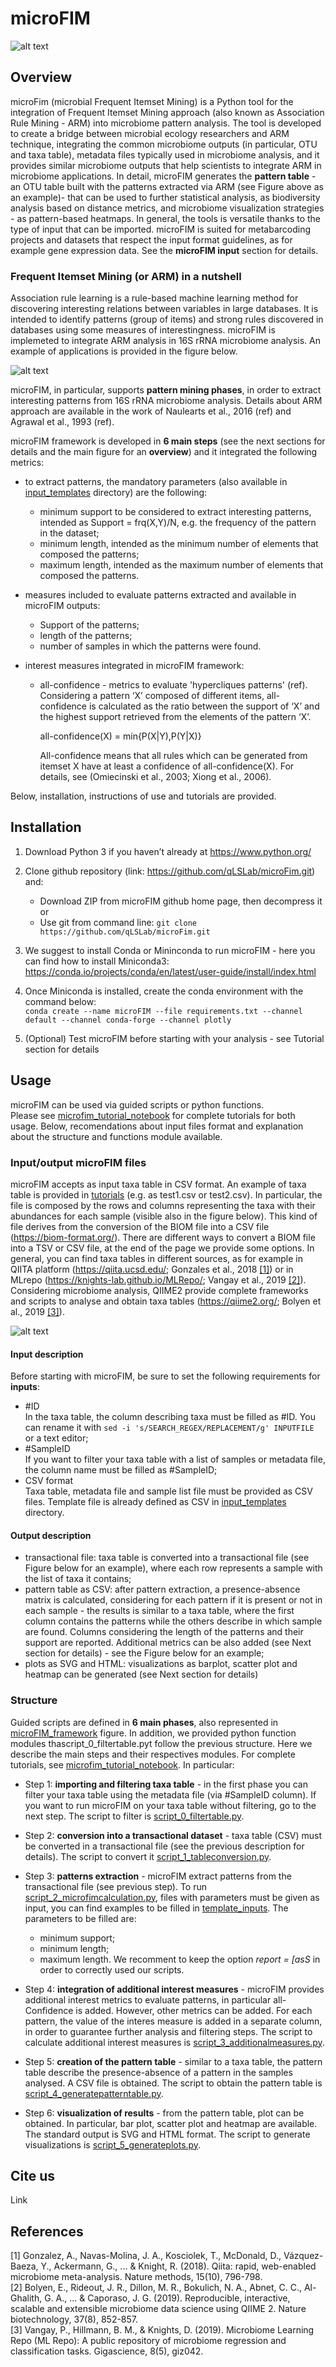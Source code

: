 # microFIM

![alt text](microFIM_framework.jpg)

## Overview
microFim (microbial Frequent Itemset Mining) is a Python tool for the integration of Frequent Itemset Mining approach (also known as Association Rule Mining - ARM) into microbiome pattern analysis.
The tool is developed to create a bridge between microbial ecology researchers and ARM technique, integrating the common microbiome outputs (in particular, OTU and taxa table), metadata files typically used in microbiome analysis, and it provides similar microbiome outputs that help scientists to integrate ARM in microbiome applications. In detail, microFIM generates the **pattern table** - an OTU table built with the patterns extracted via ARM (see Figure above as an example)- that can be used to further statistical analysis, as biodiversity analysis based on distance metrics, and microbiome visualization strategies - as pattern-based heatmaps.
In general, the tools is versatile thanks to the type of input that can be imported. microFIM is suited for metabarcoding projects and datasets that respect the input format guidelines, as for example gene expression data. See the **microFIM input** section for details.

### Frequent Itemset Mining (or ARM) in a nutshell
Association rule learning is a rule-based machine learning method for discovering interesting relations between variables in large databases. It is intended to identify patterns (group of items) and strong rules discovered in databases using some measures of interestingness.
microFIM is implemeted to integrate ARM analysis in 16S rRNA microbiome analysis. An example of applications is provided in the figure below.

![alt text](arm_microbiome_applications.png)

microFIM, in particular, supports **pattern mining phases**, in order to extract interesting patterns from 16S rRNA microbiome analysis.
Details about ARM approach are available in the work of Naulearts et al., 2016 (ref) and Agrawal et al., 1993 (ref).

microFIM framework is developed in **6 main steps** (see the next sections for details and the main figure for an **overview**) and it integrated the following metrics:

* to extract patterns, the mandatory parameters (also available in [input_templates](input_templates) directory) are the following:
   * minimum support to be considered to extract interesting patterns, intended as Support = frq(X,Y)/N, e.g. the frequency of the pattern in the dataset;
   * minimum length, intended as the minimum number of elements that composed the patterns;
   * maximum length, intended as the maximum number of elements that composed the patterns.

* measures included to evaluate patterns extracted and available in microFIM outputs:
   * Support of the patterns;
   * length of the patterns;
   * number of samples in which the patterns were found.
   
* interest measures integrated in microFIM framework:
   * all-confidence - metrics to evaluate 'hypercliques patterns' (ref). Considering a pattern ‘X’ composed of different items, all-confidence is calculated as the     ratio between the support of ‘X’ and the highest support retrieved from the elements of the pattern ‘X’.
   
      all-confidence(X) = min{P(X|Y),P(Y|X)}
   
       All-confidence means that all rules which can be generated from itemset X have at least a confidence of all-confidence(X). For details, see (Omiecinski et    al., 2003; Xiong et al., 2006).

Below, installation, instructions of use and tutorials are provided.

## Installation
1. Download Python 3 if you haven’t already at https://www.python.org/
2. Clone github repository (link: https://github.com/qLSLab/microFim.git) and:
    * Download ZIP from microFIM github home page, then decompress it\
    or 
    * Use git from command line: `git clone https://github.com/qLSLab/microFim.git`

3. We suggest to install Conda or Mininconda to run microFIM - here you can find how to install Miniconda3: https://conda.io/projects/conda/en/latest/user-guide/install/index.html

4. Once Miniconda is installed, create the conda environment with the command below: \
`conda create --name microFIM --file requirements.txt --channel default --channel conda-forge --channel plotly`

5. (Optional) Test microFIM before starting with your analysis - see Tutorial section for details

## Usage
microFIM can be used via guided scripts or python functions. \
Please see [microfim_tutorial_notebook](microfim_tutorial_notebook.ipynb) for complete tutorials for both usage.
Below, recomendations about input files format and explanation about the structure and functions module available.

### Input/output microFIM files
microFIM accepts as input taxa table in CSV format. An example of taxa table is provided in [tutorials](tutorials) (e.g. as test1.csv or test2.csv). In particular, the file is composed by the rows and columns representing the taxa with their abundances for each sample (visible also in the figure below). This kind of file derives from the conversion of the BIOM file into a CSV file (https://biom-format.org/). There are different ways to convert a BIOM file into a TSV or CSV file, at the end of the page we provide some options. In general, you can find taxa tables in different sources, as for example in QIITA platform (https://qiita.ucsd.edu/; Gonzales et al., 2018 [[1]](#1)) or in MLrepo (https://knights-lab.github.io/MLRepo/; Vangay et al., 2019 [[2]](#2)).
Considering microbiome analysis, QIIME2 provide complete frameworks and scripts to analyse and obtain taxa tables (https://qiime2.org/; Bolyen et al., 2019 [[3]](#3)).

![alt text](taxa_table_example.png)

#### Input description
Before starting with microFIM, be sure to set the following requirements for **inputs**:
* #ID \
In the taxa table, the column describing taxa must be filled as #ID. You can rename it with `sed -i 's/SEARCH_REGEX/REPLACEMENT/g' INPUTFILE` \
or a text editor;
* #SampleID \
If you want to filter your taxa table with a list of samples or metadata file, the column name must be filled as #SampleID; 
* CSV format \
Taxa table, metadata file and sample list file must be provided as CSV files. Template file is already defined as CSV in [input_templates](input_templates) directory.

#### Output description
* transactional file: taxa table is converted into a transactional file (see Figure below for an example), where each row represents a sample with the list of taxa it contains;
* pattern table as CSV: after pattern extraction, a presence-absence matrix is calculated, considering for each pattern if it is present or not in each sample - the results is similar to a taxa table, where the first column contains the patterns while the others describe in which sample are found. Columns considering the length of the patterns and their support are reported. Additional metrics can be also added (see Next section for details) - see the Figure below for an example;
* plots as SVG and HTML: visualizations as barplot, scatter plot and heatmap can be generated (see Next section for details)


### Structure
Guided scripts are defined in **6 main phases**, also represented in [microFIM_framework](microFIM_framework.jpg) figure.
In addition, we provided python function modules thascript_0_filtertable.pyt follow the previous structure. Here we describe the main steps and their respectives modules. For complete tutorials, see [microfim_tutorial_notebook](microfim_tutorial_notebook.ipynb). 
In particular:
* Step 1: **importing and filtering taxa table** - in the first phase you can filter your taxa table using the metadata file (via #SampleID column). 
If you want to run microFIM on your taxa table without filtering, go to the next step.
The script to filter is [script_0_filtertable.py](script_0_filtertable.py). 

* Step 2: **conversion into a transactional dataset** - taxa table (CSV) must be converted in a transactional file (see the previous description for details). The script to convert it [script_1_tableconversion.py](script_1_tableconversion.py).

* Step 3: **patterns extraction** - microFIM extract patterns from the transactional file (see previous step). To run [script_2_microfimcalculation.py](script_2_microfimcalculation.py), files with parameters must be given as input, you can find examples to be filled in [template_inputs](template_inputs).
The parameters to be filled are: 
   * minimum support;
   * minimum length;
   * maximum length.
We recomment to keep the option *report = [asS* in order to correctly used our scripts.

* Step 4: **integration of additional interest measures** - microFIM provides additional interest metrics to evaluate patterns, in particular all-Confidence is added. However, other metrics can be added. For each pattern, the value of the interes measure is added in a separate column, in order to guarantee further analysis and filtering steps. The script to calculate additional interest measures is [script_3_additionalmeasures.py](script_3_additionalmeasures.py). 

* Step 5: **creation of the pattern table** - similar to a taxa table, the pattern table describe the presence-absence of a pattern in the samples analysed. A CSV file is obtained. The script to obtain the pattern table is [script_4_generatepatterntable.py](script_4_generatepatterntable.py). 

* Step 6: **visualization of results** - from the pattern table, plot can be obtained. In particular, bar plot, scatter plot and heatmap are available. The standard output is SVG and HTML format. The script to generate visualizations is [script_5_generateplots.py](script_5_generateplots.py).

## Cite us
Link

## References
<a id="1">[1]</a> 
Gonzalez, A., Navas-Molina, J. A., Kosciolek, T., McDonald, D., Vázquez-Baeza, Y., Ackermann, G., ... & Knight, R. (2018). Qiita: rapid, web-enabled microbiome meta-analysis. Nature methods, 15(10), 796-798. \
<a id="2">[2]</a> 
Bolyen, E., Rideout, J. R., Dillon, M. R., Bokulich, N. A., Abnet, C. C., Al-Ghalith, G. A., ... & Caporaso, J. G. (2019). Reproducible, interactive, scalable and extensible microbiome data science using QIIME 2. Nature biotechnology, 37(8), 852-857. \
<a id="3">[3]</a> 
Vangay, P., Hillmann, B. M., & Knights, D. (2019). Microbiome Learning Repo (ML Repo): A public repository of microbiome regression and classification tasks. Gigascience, 8(5), giz042.
